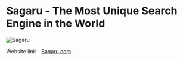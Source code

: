 # Sagaru - The Most Unique Search Engine in the World

![Sagaru](https://i.ibb.co/yQdYhtq/image.png)


 Website link - [Sagaru.com](https://sagasu-search-jsm.netlify.app/search)

